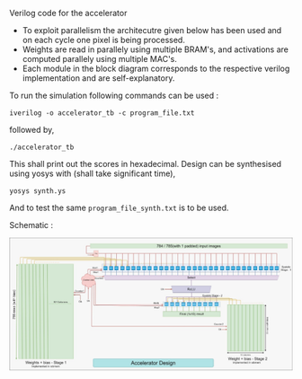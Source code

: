 Verilog code for the accelerator
- To exploit parallelism the architecutre given below has been used and on each cycle one pixel is being processed.
- Weights are read in parallely using multiple BRAM's, and activations are computed parallely using multiple MAC's. 
- Each module in the block diagram corresponds to the respective verilog implementation and are self-explanatory. 

To run the simulation following commands can be used : 
```
iverilog -o accelerator_tb -c program_file.txt
```
followed by, 
```
./accelerator_tb
```
This shall print out the scores in hexadecimal. Design can be synthesised using yosys with (shall take significant time), 
```
yosys synth.ys
```
And to test the same `program_file_synth.txt` is to be used.

Schematic : 

![alt text](https://github.com/sgauthamr2001/mnist_picorv32/blob/main/mnist_verilog/accelerator_schematic.JPG)
